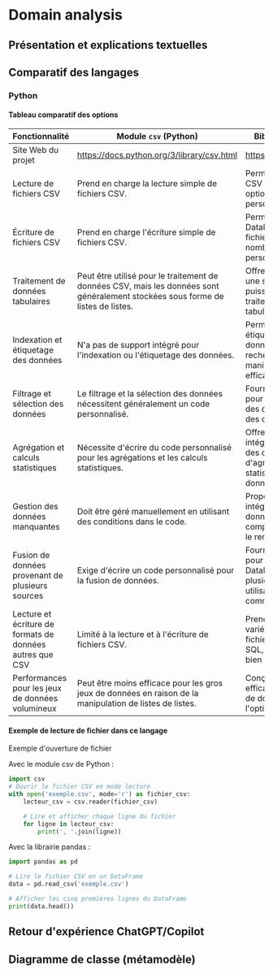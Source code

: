 # Domain analysis

## Présentation et explications textuelles

## Comparatif des langages

### Python

#### Tableau comparatif des options

| Fonctionnalité                                           | Module `csv` (Python)                                                                                                            | Bibliothèque pandas`                                                                                               |
| -------------------------------------------------------- | -------------------------------------------------------------------------------------------------------------------------------- | ------------------------------------------------------------------------------------------------------------------ |
| Site Web du projet                                       | https://docs.python.org/3/library/csv.html                                                                                       | https://pandas.pydata.org/                                                                                         |
| Lecture de fichiers CSV                                  | Prend en charge la lecture simple de fichiers CSV.                                                                               | Permet de lire des fichiers CSV avec de nombreuses options de personnalisation.                                    |
| Écriture de fichiers CSV                                 | Prend en charge l'écriture simple de fichiers CSV.                                                                               | Permet d'écrire des DataFrames dans un fichier CSV avec de nombreuses options de personnalisation.                 |
| Traitement de données tabulaires                         | Peut être utilisé pour le traitement de données CSV, mais les données sont généralement stockées sous forme de listes de listes. | Offre des DataFrames, une structure de données puissante pour le traitement de données tabulaires.                 |
| Indexation et étiquetage des données                     | N'a pas de support intégré pour l'indexation ou l'étiquetage des données.                                                        | Permet d'attribuer des étiquettes et d'indexer les données pour une recherche et une manipulation plus efficaces.  |
| Filtrage et sélection des données                        | Le filtrage et la sélection des données nécessitent généralement un code personnalisé.                                           | Fournit des méthodes pour filtrer et sélectionner des données en utilisant des critères spécifiques.               |
| Agrégation et calculs statistiques                       | Nécessite d'écrire du code personnalisé pour les agrégations et les calculs statistiques.                                        | Offre des fonctions intégrées pour effectuer des opérations d'agrégation et de calcul statistique sur les données. |
| Gestion des données manquantes                           | Doit être géré manuellement en utilisant des conditions dans le code.                                                            | Propose des outils intégrés pour gérer les données manquantes, y compris la suppression ou le remplacement.        |
| Fusion de données provenant de plusieurs sources         | Exige d'écrire un code personnalisé pour la fusion de données.                                                                   | Fournit des méthodes pour fusionner des DataFrames à partir de plusieurs sources en utilisant des clés communes.   |
| Lecture et écriture de formats de données autres que CSV | Limité à la lecture et à l'écriture de fichiers CSV.                                                                             | Prend en charge une variété de formats de fichiers, y compris Excel, SQL, parquet, JSON, et bien d'autres.         |
| Performances pour les jeux de données volumineux         | Peut être moins efficace pour les gros jeux de données en raison de la manipulation de listes de listes.                         | Conçu pour traiter efficacement les gros jeux de données grâce à l'optimisation interne.                           |

#### Exemple de lecture de fichier dans ce langage

Exemple d'ouverture de fichier

Avec le module csv de Python :

```python
import csv
# Ouvrir le fichier CSV en mode lecture
with open('exemple.csv', mode='r') as fichier_csv:
    lecteur_csv = csv.reader(fichier_csv)

    # Lire et afficher chaque ligne du fichier
    for ligne in lecteur_csv:
        print(', '.join(ligne))
```

Avec la librairie pandas :

```python
import pandas as pd

# Lire le fichier CSV en un DataFrame
data = pd.read_csv('exemple.csv')

# Afficher les cinq premières lignes du DataFrame
print(data.head())

```

## Retour d'expérience ChatGPT/Copilot

## Diagramme de classe (métamodèle)
